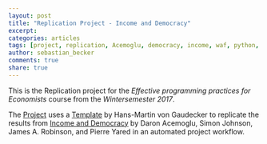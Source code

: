 ```yaml
---
layout: post
title: "Replication Project - Income and Democracy"
excerpt: 
categories: articles
tags: [project, replication, Acemoglu, democracy, income, waf, python, stata]
author: sebastian_becker
comments: true
share: true
---
```


This is the Replication project for the *Effective programming practices for Economists* course from the *Wintersemester 2017*.

The [Project](https://github.com/SeBecker/effective_programming_project) uses a [Template](https://github.com/hmgaudecker/econ-project-templates) by Hans-Martin von Gaudecker to replicate the results from [Income and Democracy](https://economics.mit.edu/files/9037) by Daron Acemoglu, Simon Johnson, James A. Robinson, and Pierre Yared in an automated project workflow. 



